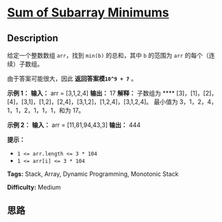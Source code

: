 # [Sum of Subarray Minimums][title]

## Description

给定一个整数数组 `arr`，找到 `min(b)` 的总和，其中 `b` 的范围为 `arr` 的每个（连续）子数组。

由于答案可能很大，因此 **返回答案模`10^9 + 7`** 。

**示例 1：**
            **输入：** arr = [3,1,2,4]    **输出：** 17    **解释：** 子数组为 **** [3]，[1]，[2]，[4]，[3,1]，[1,2]，[2,4]，[3,1,2]，[1,2,4]，[3,1,2,4]。     最小值为 3，1，2，4，1，1，2，1，1，1，和为 17。

**示例 2：**
            **输入：** arr = [11,81,94,43,3]    **输出：** 444    

**提示：**

  * `1 <= arr.length <= 3 * 104`
  * `1 <= arr[i] <= 3 * 104`


**Tags:** Stack, Array, Dynamic Programming, Monotonic Stack

**Difficulty:** Medium

## 思路

[title]: https://leetcode-cn.com/problems/sum-of-subarray-minimums
